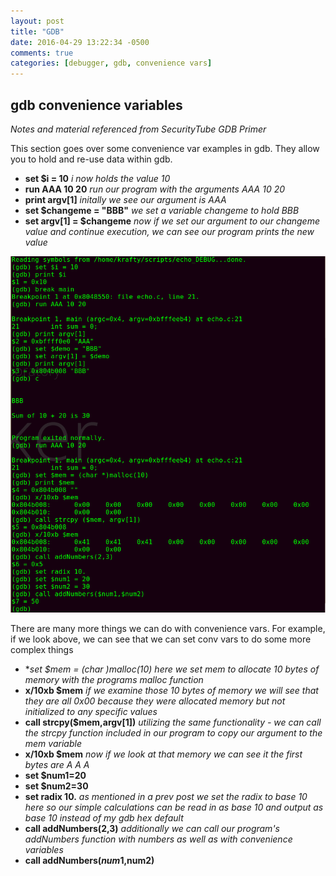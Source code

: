 ```yaml
---
layout: post
title: "GDB"
date: 2016-04-29 13:22:34 -0500
comments: true
categories: [debugger, gdb, convenience vars]
---
```

## gdb convenience variables
*Notes and material referenced from SecurityTube GDB Primer*

This section goes over some convenience var examples in gdb. They allow you to hold and re-use data within gdb.

<!--more-->

  - **set $i = 10** *i now holds the value 10*
  - **run AAA 10 20** *run our program with the arguments AAA 10 20*
  - **print argv[1]** *initally we see our argument is AAA*
  - **set $changeme = "BBB"** *we set a variable changeme to hold BBB*
  - **set argv[1] = $changeme** *now if we set our argument to our changeme value and continue execution, we can see our program prints the new value*

![gdb convenience vars](/images/gdbconvars.png)

There are many more things we can do with convenience vars. For example, if we look above, we can see that we can set conv vars to do some more complex things

  - **set $mem = (char *)malloc(10)** *here we set mem to allocate 10 bytes of memory with the programs malloc function*
  - **x/10xb $mem** *if we examine those 10 bytes of memory we will see that they are all 0x00 because they were allocated memory but not initialized to any specific values*
  - **call strcpy($mem,argv[1])** *utilizing the same functionality - we can call the strcpy function included in our program to copy our argument to the mem variable*
  - **x/10xb $mem** *now if we look at that memory we can see it the first bytes are A A A*
  - **set $num1=20**
  - **set $num2=30**
  - **set radix 10.** *as mentioned in a prev post we set the radix to base 10 here so our simple calculations can be read in as base 10 and output as base 10 instead of my gdb hex default*
  - **call addNumbers(2,3)** *additionally we can call our program's addNumbers function with numbers as well as with convenience variables*
  - **call addNumbers($num1,$num2)**
